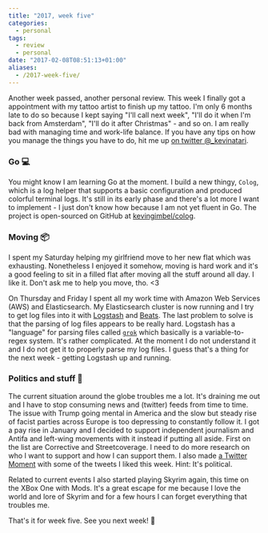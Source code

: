 ```yaml
---
title: "2017, week five"
categories: 
  - personal
tags:
  - review
  - personal
date: "2017-02-08T08:51:13+01:00"
aliases:
  - /2017-week-five/
---
```


Another week passed, another personal review. This week I finally got a appointment with my tattoo artist to finish up my tattoo. I'm only 6 months late to do so because I kept saying "I'll call next week", "I'll do it when I'm back from Amsterdam", "I'll do it after Christmas" - and so on. I am really bad with managing time and work-life balance. If you have any tips on how you manage the things you have to do, hit me up [on twitter @_kevinatari](https://twitter.com/_kevinatari).

### Go 💻

You might know I am learning Go at the moment. I build a new thingy, `Colog`, which is a log helper that supports a basic configuration and produced colorful terminal logs. It's still in its early phase and there's a lot more I want to implement - I just don't know how because I am not yet fluent in Go. The project is open-sourced on GitHub at [kevingimbel/colog](https://github.com/kevingimbel/colog).

### Moving 📦

I spent my Saturday helping my girlfriend move to her new flat which was exhausting. Nonetheless I enjoyed it somehow, moving is hard work and it's a good feeling to sit in a filled flat after moving all the stuff around all day. I like it. Don't ask me to help you move, tho. <3

On Thursday and Friday I spent all my work time with Amazon Web Services (AWS) and Elasticsearch. My Elasticsearch cluster is now running and I try to get log files into it with [Logstash](https://www.elastic.co/products/logstash) and [Beats](https://www.elastic.co/products/beats). The last problem to solve is that the parsing of log files appears to be really hard. Logstash has a "language" for parsing files called [`grok`](https://www.elastic.co/guide/en/logstash/current/plugins-filters-grok.html#_grok_basics) which basically is a variable-to-regex system. It's rather complicated. At the moment I do not understand it and I do not get it to properly parse my log files. I guess that's a thing for the next week - getting Logstash up and running.

### Politics and stuff 🏴

The current situation around the globe troubles me a lot. It's draining me out and I have to stop consuming news and (twitter) feeds from time to time. The issue with Trump going mental in America and the slow but steady rise of facist parties across Europe is too depressing to constantly follow it. I got a pay rise in January and I decided to support independent journalism and Antifa and left-wing movements with it instead if putting all aside. First on the list are Corrective and Streetcoverage. I need to do more research on who I want to support and how I can support them. I also made [a Twitter Moment](https://twitter.com/i/moments/825810866377469953) with some of the tweets I liked this week. Hint: It's political.

Related to current events I also started playing Skyrim again, this time on the XBox One with Mods. It's a great escape for me because I love the world and lore of Skyrim and for a few hours I can forget everything that troubles me.

That's it for week five. See you next week! 🙋
